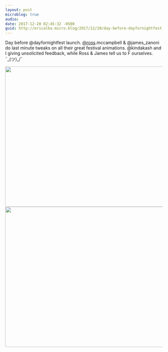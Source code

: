 ```yaml
---
layout: post
microblog: true
audio: 
date: 2017-12-20 02:45:32 -0500
guid: http://ericalba.micro.blog/2017/12/20/day-before-dayfornightfest.html
---
```

Day before @dayfornightfest launch. [@ross](https://micro.blog/ross).mccampbell & @james_zanoni do last minute tweaks on all their great festival animations. @kindakash and I giving unsolicited feedback, while Ross & James tell us to F ourselves. ¯\_(ツ)_/¯

<img src="http://micro.ericalba.com/uploads/2018/40bae74e58.jpg" width="600" height="449" /><img src="http://micro.ericalba.com/uploads/2018/c252b15b7c.jpg" width="600" height="449" />
